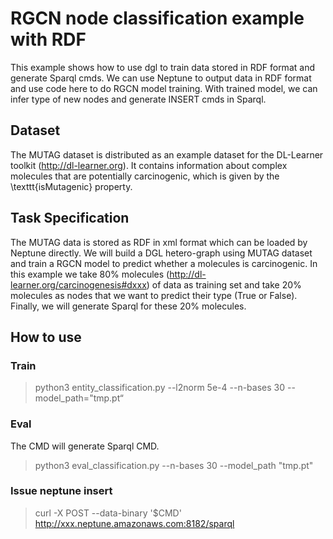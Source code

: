 # RGCN node classification example with RDF

This example shows how to use dgl to train data stored in RDF format and generate Sparql cmds. We can use Neptune to output data in RDF format and use code here to do RGCN model training. With trained model, we can infer type of new nodes and generate INSERT cmds in Sparql.

## Dataset
The MUTAG dataset is distributed as an example dataset for the DL-Learner toolkit (http://dl-learner.org). It contains information about complex molecules that are potentially carcinogenic, which is given by the \texttt{isMutagenic} property.

## Task Specification
The MUTAG data is stored as RDF in xml format which can be loaded by Neptune directly. We will build a DGL hetero-graph using MUTAG dataset and train a RGCN model to predict whether a molecules is carcinogenic. In this example we take 80% molecules (<http://dl-learner.org/carcinogenesis#dxxx>) of data as training set and take 20% molecules as nodes that we want to predict their type (True or False). Finally, we will generate Sparql for these 20% molecules.

## How to use
### Train
> python3 entity_classification.py --l2norm 5e-4 --n-bases 30 --model_path="tmp.pt“


### Eval
The CMD will generate Sparql CMD.
> python3 eval_classification.py --n-bases 30 --model_path "tmp.pt"

### Issue neptune insert
> curl -X POST --data-binary \'$CMD' http://xxx.neptune.amazonaws.com:8182/sparql
